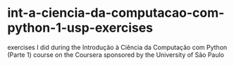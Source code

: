 # int-a-ciencia-da-computacao-com-python-1-usp-exercises
exercises I did during the Introdução à Ciência da Computação com Python (Parte 1) course on the Coursera sponsored by the University of São Paulo
